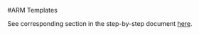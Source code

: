 #ARM Templates

See corresponding section in the step-by-step document [here](../Sitecore%20on%20Azure%20PaaS%20services%20-%20Hands-on%20Lab.pdf).